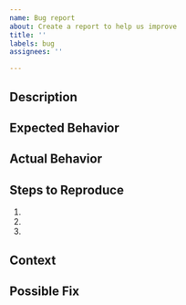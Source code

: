 ```yaml
---
name: Bug report
about: Create a report to help us improve
title: ''
labels: bug
assignees: ''

---
```


## Description
<!-- Provide a more detailed introduction to the issue itself, and why you consider it to be a bug -->

## Expected Behavior
<!-- Tell us what should happen -->

## Actual Behavior
<!-- Tell us what actually happens -->

## Steps to Reproduce
<!-- Provide a link to a live example, or an unambiguous set of steps to -->
<!-- reproduce this bug. Include code to reproduce, if relevant -->
1. 
2. 
3. 


## Context
<!-- How has this bug affected you? What were you trying to accomplish? -->

## Possible Fix
<!-- Not obligatory, but suggest a fix or reason for the bug. If none can be provided, delete this section -->
